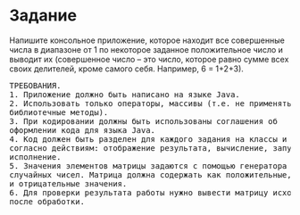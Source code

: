 <h1>Задание</h1>

<p>Напишите консольное приложение, которое находит все
совершенные числа в диапазоне от 1 по некоторое заданное положительное
число и выводит их (совершенное число – это число, которое равно сумме
всех своих делителей, кроме самого себя. Например, 6 = 1+2+3).</p>

<pre>ТРЕБОВАНИЯ.
1. Приложение должно быть написано на языке Java.
2. Использовать только операторы, массивы (т.е. не применять
библиотечные методы).
3. При кодировании должны быть использованы соглашения об
оформлении кода для языка Java.
4. Код должен быть разделен для каждого задания на классы и пакеты
согласно действиям: отображение результата, вычисление, запуск на
исполнение.
5. Значения элементов матрицы задаются с помощью генератора
случайных чисел. Матрица должна содержать как положительные, так
и отрицательные значения.
6. Для проверки результата работы нужно вывести матрицу исходную и
после обработки.</pre>
